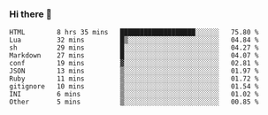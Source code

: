 ### Hi there 👋
<!--START_SECTION:waka-->

```text
HTML        8 hrs 35 mins   ███████████████████░░░░░░   75.80 %
Lua         32 mins         █▒░░░░░░░░░░░░░░░░░░░░░░░   04.84 %
sh          29 mins         █░░░░░░░░░░░░░░░░░░░░░░░░   04.27 %
Markdown    27 mins         █░░░░░░░░░░░░░░░░░░░░░░░░   04.07 %
conf        19 mins         ▓░░░░░░░░░░░░░░░░░░░░░░░░   02.81 %
JSON        13 mins         ▒░░░░░░░░░░░░░░░░░░░░░░░░   01.97 %
Ruby        11 mins         ▒░░░░░░░░░░░░░░░░░░░░░░░░   01.72 %
gitignore   10 mins         ▒░░░░░░░░░░░░░░░░░░░░░░░░   01.54 %
INI         6 mins          ▒░░░░░░░░░░░░░░░░░░░░░░░░   01.02 %
Other       5 mins          ▒░░░░░░░░░░░░░░░░░░░░░░░░   00.85 %
```

<!--END_SECTION:waka-->

<!--
**YoganshSharma/YoganshSharma** is a ✨ _special_ ✨ repository because its `README.md` (this file) appears on your GitHub profile.

Here are some ideas to get you started:

- 🔭 I’m currently working on ...
- 🌱 I’m currently learning ...
- 👯 I’m looking to collaborate on ...
- 🤔 I’m looking for help with ...
- 💬 Ask me about ...
- 📫 How to reach me: ...
- 😄 Pronouns: ...
- ⚡ Fun fact: ...
-->
